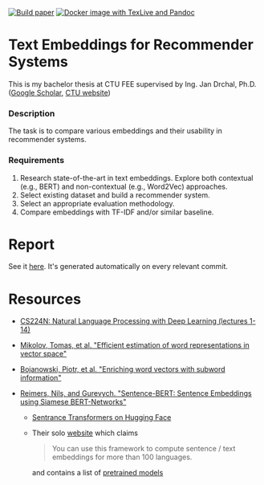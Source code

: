 [![Build paper](https://github.com/tmscer/text-embeddings-for-recommenders/actions/workflows/paper.yml/badge.svg)](https://github.com/tmscer/text-embeddings-for-recommenders/actions/workflows/paper.yml)
[![Docker image with TexLive and Pandoc](https://github.com/tmscer/text-embeddings-for-recommenders/actions/workflows/paper-docker.yml/badge.svg)](https://github.com/tmscer/text-embeddings-for-recommenders/actions/workflows/paper-docker.yml)

# Text Embeddings for Recommender Systems

This is my bachelor thesis at CTU FEE supervised by Ing. Jan Drchal, Ph.D. ([Google Scholar](https://scholar.google.cz/citations?user=JL9IGwcAAAAJ), [CTU website](https://cs.felk.cvut.cz/en/people/drchajan))

### Description

The task is to compare various embeddings and their usability in recommender systems.

### Requirements

1. Research state-of-the-art in text embeddings. Explore both contextual (e.g., BERT) and non-contextual (e.g., Word2Vec) approaches.
2. Select existing dataset and build a recommender system.
3. Select an appropriate evaluation methodology.
4. Compare embeddings with TF-IDF and/or similar baseline.

# Report

See it [here](https://f35ba6fb-bthe.s3.eu-west-1.amazonaws.com/paper.pdf). It's generated automatically on every relevant commit.

# Resources

- [CS224N: Natural Language Processing with Deep Learning (lectures 1-14)](http://web.stanford.edu/class/cs224n/)
- [Mikolov, Tomas, et al. "Efficient estimation of word representations in vector space"](https://arxiv.org/abs/1301.3781)
- [Bojanowski, Piotr, et al. "Enriching word vectors with subword information" ](https://arxiv.org/abs/1607.04606)
- [Reimers, Nils, and Gurevych. "Sentence-BERT: Sentence Embeddings using Siamese BERT-Networks"](https://arxiv.org/pdf/1908.10084.pdf)

  - [Sentrance Transformers on Hugging Face](https://huggingface.co/sentence-transformers)
  - Their solo [website](https://www.sbert.net/)
    which claims

    > You can use this framework to compute sentence / text embeddings for more than 100 languages.

    and contains a list of [pretrained models](https://www.sbert.net/docs/pretrained_models.html#sentence-embedding-models/)
